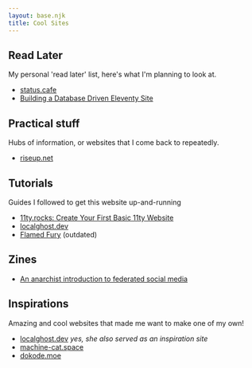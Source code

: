 ```yaml
---
layout: base.njk
title: Cool Sites
---
```


## Read Later

My personal 'read later' list, here's what I'm planning to look at.

- [status.cafe](https://status.cafe/)
- [Building a Database Driven Eleventy Site](https://www.raymondcamden.com/2021/04/15/building-a-database-driven-eleventy-site)

## Practical stuff

Hubs of information, or websites that I come back to repeatedly.

- [riseup.net](https://riseup.net/)

## Tutorials

Guides I followed to get this website up-and-running

- [11ty.rocks: Create Your First Basic 11ty Website](https://11ty.rocks/posts/create-your-first-basic-11ty-website/)
- [localghost.dev](https://localghost.dev/)
- [Flamed Fury](https://flamedfury.com/guides/11ty-homepage-neocities/) (outdated)

## Zines
- [An anarchist introduction to federated social media](https://distro.f-91w.club/fedizine/)

## Inspirations

Amazing and cool websites that made me want to make one of my own!

- [localghost.dev](https://localghost.dev/) *yes, she also served as an inspiration site*
- [machine-cat.space](https://machine-cat.space/home/)
- [dokode.moe](https://dokode.moe/indexv3)